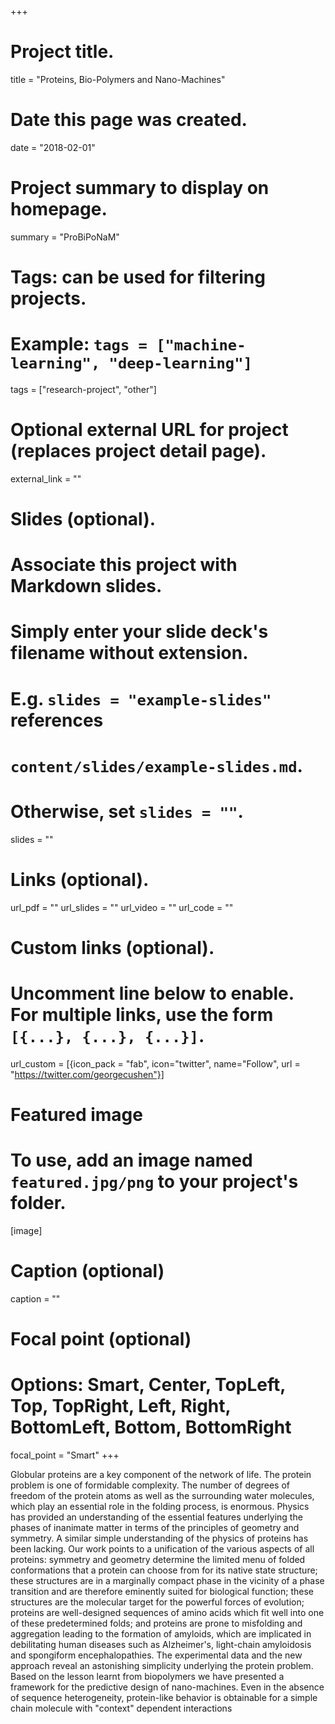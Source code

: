 +++
# Project title.
title = "Proteins, Bio-Polymers and Nano-Machines"

# Date this page was created.
date = "2018-02-01"

# Project summary to display on homepage.
summary = "ProBiPoNaM"

# Tags: can be used for filtering projects.
# Example: `tags = ["machine-learning", "deep-learning"]`
tags = ["research-project", "other"]

# Optional external URL for project (replaces project detail page).
external_link = ""

# Slides (optional).
#   Associate this project with Markdown slides.
#   Simply enter your slide deck's filename without extension.
#   E.g. `slides = "example-slides"` references
#   `content/slides/example-slides.md`.
#   Otherwise, set `slides = ""`.
slides = ""

# Links (optional).
url_pdf = ""
url_slides = ""
url_video = ""
url_code = ""

# Custom links (optional).
#   Uncomment line below to enable. For multiple links, use the form `[{...}, {...}, {...}]`.
url_custom = [{icon_pack = "fab", icon="twitter", name="Follow", url = "https://twitter.com/georgecushen"}]

# Featured image
# To use, add an image named `featured.jpg/png` to your project's folder.
[image]
  # Caption (optional)
  caption = ""

  # Focal point (optional)
  # Options: Smart, Center, TopLeft, Top, TopRight, Left, Right, BottomLeft, Bottom, BottomRight
  focal_point = "Smart"
+++

Globular proteins are a key component of the network of life. The protein problem is one of formidable complexity. The number of degrees of freedom of the protein atoms as well as the surrounding water molecules, which play an essential role in the folding process, is enormous. Physics has provided an understanding of the essential features underlying the phases of inanimate matter in terms of the principles of geometry and symmetry. A similar simple understanding of the physics of proteins has been lacking. Our work points to a unification of the various aspects of all proteins: symmetry and geometry determine the limited menu of folded conformations that a protein can choose from for its native state structure; these structures are in a marginally compact phase in the vicinity of a phase transition and are therefore eminently suited for biological function; these structures are the molecular target for the powerful forces of evolution; proteins are well-designed sequences of amino acids which fit well into one of these predetermined folds; and proteins are prone to misfolding and aggregation leading to the formation of amyloids, which are implicated in debilitating human diseases such as Alzheimer's, light-chain amyloidosis and spongiform encephalopathies. The experimental data and the new approach reveal an astonishing simplicity underlying the protein problem. Based on the lesson learnt from biopolymers we have presented a framework for the predictive design of nano-machines. Even in the absence of sequence heterogeneity, protein-like behavior is obtainable for a simple chain molecule with "context" dependent interactions

<!--MANCA PEOPLE E COLLABORATORS-->
